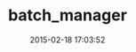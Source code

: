 ---
layout: post
title:  "batch_manager"
repo:   "cctiger36/batch_manager"
date:   2015-02-18 17:03:52
gemurl: https://github.com/cctiger36/batch_manager
---